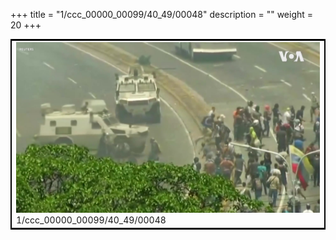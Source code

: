 +++
title = "1/ccc_00000_00099/40_49/00048"
description = ""
weight = 20
+++

<table style="border:2px solid black;max-width:800px;max-height:800px;" 
><tr><td>
<img class="center-fit-jpg"
src="/jpg_/aaa_20190430_NxaOmWaI8sI_00047.jpg">
1/ccc_00000_00099/40_49/00048
</img></td></tr></table>
